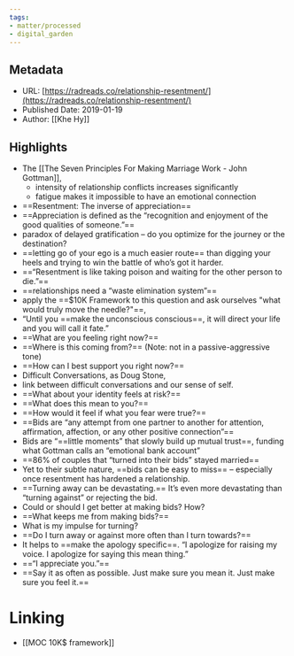 ```yaml
---
tags: 
- matter/processed
- digital_garden
---
```

## Metadata
* URL: [https://radreads.co/relationship-resentment/](https://radreads.co/relationship-resentment/)
* Published Date: 2019-01-19
* Author: [[Khe Hy]]

## Highlights
* The [[The Seven Principles For Making Marriage Work - John Gottman]],
	* intensity of relationship conflicts increases significantly
	* fatigue makes it impossible to have an emotional connection
* ==Resentment: The inverse of appreciation==
* ==Appreciation is defined as the “recognition and enjoyment of the good qualities of someone.”==
* paradox of delayed gratification – do you optimize for the journey or the destination?
* ==letting go of your ego is a much easier route== than digging your heels and trying to win the battle of who’s got it harder.
* ==“Resentment is like taking poison and waiting for the other person to die.”==
* ==relationships need a “waste elimination system”==
* apply the ==$10K Framework to this question and ask ourselves "what would truly move the needle?"==,
* “Until you ==make the unconscious conscious==, it will direct your life and you will call it fate.”
* ==What are you feeling right now?== 
* ==Where is this coming from?== (Note: not in a passive-aggressive tone) 
* ==How can I best support you right now?==
* Difficult Conversations, as Doug Stone,
* link between difficult conversations and our sense of self.
* ==What about your identity feels at risk?== 
* ==What does this mean to you?== 
* ==How would it feel if what you fear were true?==
* ==Bids are “any attempt from one partner to another for attention, affirmation, affection, or any other positive connection”==
* Bids are “==little moments” that slowly build up mutual trust==, funding what Gottman calls an “emotional bank account”
* ==86% of couples that “turned into their bids” stayed married==
* Yet to their subtle nature, ==bids can be easy to miss== – especially once resentment has hardened a relationship.
* ==Turning away can be devastating.== It’s even more devastating than “turning against” or rejecting the bid.
* Could or should I get better at making bids? How? 
* ==What keeps me from making bids?== 
* What is my impulse for turning? 
* ==Do I turn away or against more often than I turn towards?==
* It helps to ==make the apology specific==. “I apologize for raising my voice. I apologize for saying this mean thing.”
* ==“I appreciate you.”==
* ==Say it as often as possible. Just make sure you mean it. Just make sure you feel it.==


# Linking
+ [[MOC 10K$ framework]]